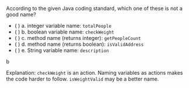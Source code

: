 <panel header="{{ icon_Q_A }} Unsuitable variable name">

According to the given Java coding standard, which one of these is not a good name?

- ( ) a. integer variable name: `totalPeople`
- ( ) b. boolean variable name: `checkWeight`
- ( ) c. method name (returns integer): `getPeopleCount`
- ( ) d. method name (returns boolean): `isValidAddress`
- ( ) e. String variable name: `description`

<panel type="seamless" header="{{ icon_A }} Answer" minimized>

b

Explanation: `checkWeight` is an action. Naming variables as actions makes the code harder to follow. `isWeightValid` may be a better name.

</panel>
</panel>
